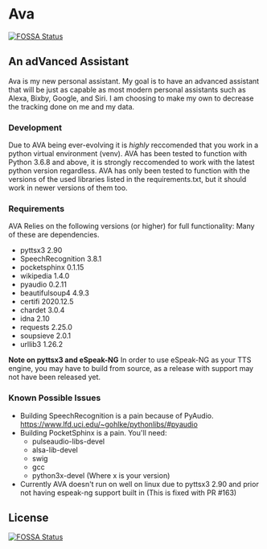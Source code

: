 # Ava

[![FOSSA Status](https://app.fossa.com/api/projects/git%2Bgithub.com%2FTotallyAProgrammer%2Fava.svg?type=shield)](https://app.fossa.com/projects/git%2Bgithub.com%2FTotallyAProgrammer%2Fava?ref=badge_shield)

## An adVanced Assistant

Ava is my new personal assistant.
My goal is to have an advanced assistant that will be just as capable as most modern personal assistants such as Alexa, Bixby, Google, and Siri.
I am choosing to make my own to decrease the tracking done on me and my data.

### Development

Due to AVA being ever-evolving it is _highly_ reccomended that you work in a python virtual environment (venv).
AVA has been tested to function with Python 3.6.8 and above, it is strongly reccomended to work with the latest python version regardless.
AVA has only been tested to function with the versions of the used libraries listed in the requirements.txt, but it should work in newer versions of them too.

### Requirements

AVA Relies on the following versions (or higher) for full functionality:
Many of these are dependencies.

- pyttsx3 2.90
- SpeechRecognition 3.8.1
- pocketsphinx 0.1.15
- wikipedia 1.4.0
- pyaudio 0.2.11
- beautifulsoup4 4.9.3
- certifi 2020.12.5
- chardet 3.0.4
- idna 2.10
- requests 2.25.0
- soupsieve 2.0.1
- urllib3 1.26.2

__Note on pyttsx3 and eSpeak-NG__
In order to use eSpeak-NG as your TTS engine, you may have to build from source, as a release with support may not have been released yet.

### Known Possible Issues

- Building SpeechRecognition is a pain because of PyAudio. <https://www.lfd.uci.edu/~gohlke/pythonlibs/#pyaudio>
- Building PocketSphinx is a pain. You'll need:
  - pulseaudio-libs-devel
  - alsa-lib-devel
  - swig
  - gcc
  - python3x-devel (Where x is your version)
- Currently AVA doesn't run on well on linux due to pyttsx3 2.90 and prior not having espeak-ng support built in (This is fixed with PR #163)

## License

[![FOSSA Status](https://app.fossa.com/api/projects/git%2Bgithub.com%2FTotallyAProgrammer%2Fava.svg?type=large)](https://app.fossa.com/projects/git%2Bgithub.com%2FTotallyAProgrammer%2Fava?ref=badge_large)
